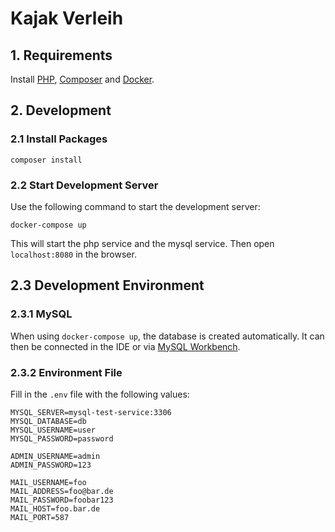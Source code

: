 # Kajak Verleih

## 1. Requirements

Install [PHP](https://www.php.net/manual/de/install.php), [Composer](https://getcomposer.org/)
and [Docker](https://www.docker.com/).

## 2. Development

### 2.1 Install Packages

```shell
composer install
```

### 2.2 Start Development Server

Use the following command to start the development server:

```shell
docker-compose up
```

This will start the php service and the mysql service. Then open `localhost:8080` in the browser.

## 2.3 Development Environment

### 2.3.1 MySQL

When using `docker-compose up`, the database is created automatically. It can then be connected in the IDE or
via [MySQL Workbench](https://dev.mysql.com/downloads/workbench/).

### 2.3.2 Environment File

Fill in the `.env` file with the following values:

```
MYSQL_SERVER=mysql-test-service:3306
MYSQL_DATABASE=db
MYSQL_USERNAME=user
MYSQL_PASSWORD=password

ADMIN_USERNAME=admin
ADMIN_PASSWORD=123

MAIL_USERNAME=foo
MAIL_ADDRESS=foo@bar.de
MAIL_PASSWORD=foobar123
MAIL_HOST=foo.bar.de
MAIL_PORT=587
```
